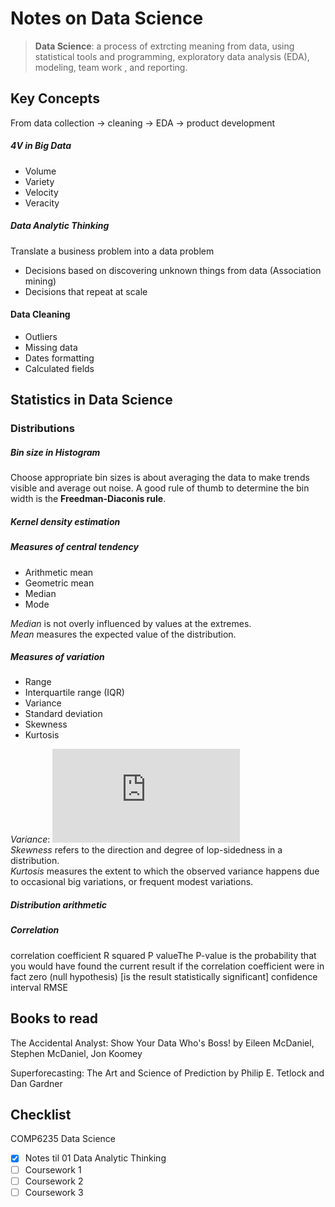 # Notes on Data Science
> **Data Science**: a process of extrcting meaning from data, using statistical tools and programming, exploratory data analysis (EDA), modeling, team work , and reporting.

## Key Concepts



From data collection -> cleaning -> EDA -> product development

##### 4V in Big Data
- Volume
- Variety
- Velocity
- Veracity


##### Data Analytic Thinking
Translate a business problem into a data problem
- Decisions based on discovering unknown things from data (Association mining)
- Decisions that repeat at scale

#### Data Cleaning
- Outliers
- Missing data
- Dates formatting
- Calculated fields


## Statistics in Data Science
### Distributions
##### Bin size in Histogram
Choose appropriate bin sizes is about averaging the data to make trends visible and average out noise. A good rule of thumb to determine the bin width is the **Freedman-Diaconis rule**.
##### Kernel density estimation
##### Measures of central tendency
- Arithmetic mean
- Geometric mean
- Median
- Mode

*Median* is  not overly influenced by values at the extremes.  
*Mean* measures the expected value of the distribution.

##### Measures of variation
- Range
- Interquartile range (IQR)
- Variance
- Standard deviation
- Skewness
- Kurtosis

*Variance*: ![Useful formula](https://latex.codecogs.com/gif.latex?Var%28X%29%20%3D%20%5Cmathbb%7BE%7D%5BX%5E2%5D%20-%20%5Cmathbb%7BE%7D%5BX%5D%5E2)  
*Skewness* refers to the direction and degree of lop-sidedness in a distribution.  
*Kurtosis* measures the extent to which the observed variance happens due to occasional big variations, or frequent modest variations.

##### Distribution arithmetic

##### Correlation
correlation coefficient
R squared
P valueThe P-value is the probability that you would have found the current result
if the correlation coefficient were in fact zero (null hypothesis) [is the result statistically significant]
confidence interval
RMSE





## Books to read
The Accidental Analyst: Show Your Data Who's Boss! by Eileen McDaniel, Stephen McDaniel, Jon Koomey

Superforecasting: The Art and Science of Prediction by Philip E. Tetlock and Dan Gardner

## Checklist
COMP6235 Data Science
- [x] Notes til 01 Data Analytic Thinking
- [ ] Coursework 1
- [ ] Coursework 2
- [ ] Coursework 3
